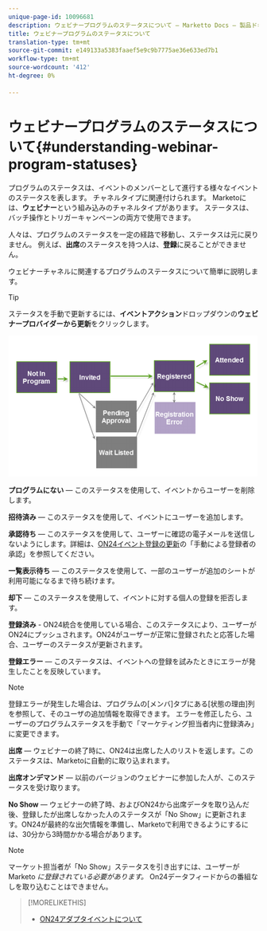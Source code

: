 ```yaml
---
unique-page-id: 10096681
description: ウェビナープログラムのステータスについて — Marketto Docs — 製品ドキュメント
title: ウェビナープログラムのステータスについて
translation-type: tm+mt
source-git-commit: e149133a5383faaef5e9c9b7775ae36e633ed7b1
workflow-type: tm+mt
source-wordcount: '412'
ht-degree: 0%

---
```



# ウェビナープログラムのステータスについて{#understanding-webinar-program-statuses}

プログラムのステータスは、イベントのメンバーとして進行する様々なイベントのステータスを表します。 チャネルタイプに関連付けられます。 Marketoには、**ウェビナー**&#x200B;という組み込みのチャネルタイプがあります。 ステータスは、バッチ操作とトリガーキャンペーンの両方で使用できます。

人々は、プログラムのステータスを一定の経路で移動し、ステータスは元に戻りません。 例えば、**出席**&#x200B;のステータスを持つ人は、**登録**&#x200B;に戻ることができません。

ウェビナーチャネルに関連するプログラムのステータスについて簡単に説明します。

>[!TIP]
>
>ステータスを手動で更新するには、**イベントアクション**&#x200B;ドロップダウンの&#x200B;**ウェビナープロバイダーから更新**&#x200B;をクリックします。

![](assets/image2015-12-17-13-3a52-3a39.png)

**プログラムにない**  — このステータスを使用して、イベントからユーザーを削除します。

**招待済み** — このステータスを使用して、イベントにユーザーを追加します。

**承認待ち**  — このステータスを使用して、ユーザーに確認の電子メールを送信しないようにします。詳細は、[ON24イベント登録の更新](on24-event-registration-updates.md)の「手動による登録者の承認」を参照してください。

**一覧表示待ち**  — このステータスを使用して、一部のユーザーが追加のシートが利用可能になるまで待ち続けます。

**却下**  — このステータスを使用して、イベントに対する個人の登録を拒否します。

**登録済み** - ON24統合を使用している場合、このステータスにより、ユーザーがON24にプッシュされます。ON24がユーザーが正常に登録されたと応答した場合、ユーザーのステータスが更新されます。

**登録エラー**  — このステータスは、イベントへの登録を試みたときにエラーが発生したことを反映しています。

>[!NOTE]
>
>登録エラーが発生した場合は、プログラムの[メンバ]タブにある[状態の理由]列を参照して、そのユーザの追加情報を取得できます。 エラーを修正したら、ユーザーのプログラムステータスを手動で「マーケティング担当者内に登録済み」に変更できます。

**出席** — ウェビナーの終了時に、ON24は出席した人のリストを返します。このステータスは、Marketoに自動的に取り込まれます。

**出席オンデマンド**  — 以前のバージョンのウェビナーに参加した人が、このステータスを受け取ります。

**No Show**  — ウェビナーの終了時、およびON24から出席データを取り込んだ後、登録したが出席しなかった人のステータスが「No Show」に更新されます。ON24が最終的な出欠情報を準備し、Marketoで利用できるようにするには、30分から3時間かかる場合があります。

>[!NOTE]
>
>マーケット担当者が「No Show」ステータスを引き出すには、ユーザーがMarketo *に登録されている必要があります。* On24データフィードからの番組なしを取り込むことはできません。

>[!MORELIKETHIS]
>
>* [ON24アダプタイベントについて](understanding-marketo-on24-adapter-events.md)

>



